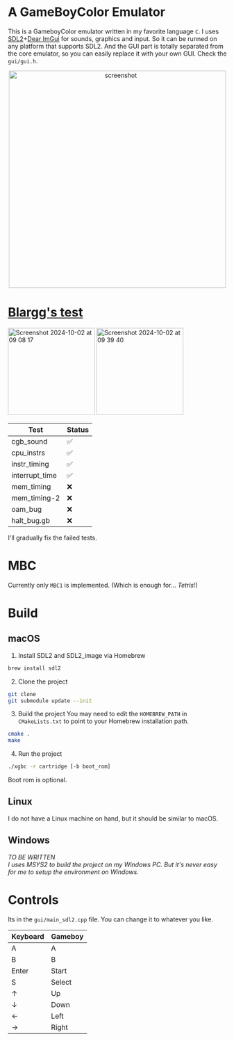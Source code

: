 
# A GameBoyColor Emulator
This is a GameboyColor emulator written in my favorite language `C`. I uses [SDL2](https://github.com/libsdl-org/SDL)+[Dear ImGui](https://github.com/ocornut/imgui) for 
sounds, graphics and input. So it can be runned on any platform that supports SDL2. And the GUI part is totally separated from the core emulator, so you can easily 
replace it with your own GUI. Check the `gui/gui.h`.

<div style="text-align: center;">
  <img src="https://github.com/user-attachments/assets/b1b2ed18-1986-4619-83d4-64be2433993b" alt="screenshot" width="500"/>
</div>

# [Blargg's test](https://github.com/retrio/gb-test-roms)
<img width="200" alt="Screenshot 2024-10-02 at 09 08 17" src="https://github.com/user-attachments/assets/f7c28897-8fc1-4c48-891f-bc9b9ea366eb">
<img width="200" alt="Screenshot 2024-10-02 at 09 39 40" src="https://github.com/user-attachments/assets/79b92658-bf6e-40ee-8cf3-5009f3f5a331">

| Test | Status |
|----------|----------|
| cgb_sound      | ✅   |
| cpu_instrs     | ✅     |
| instr_timing   | ✅     |
| interrupt_time | ✅   |
| mem_timing     | ❌     |
| mem_timing-2   | ❌     |
| oam_bug        | ❌     |
| halt_bug.gb    | ❌     |


I'll gradually fix the failed tests.

# MBC
Currently only `MBC1` is implemented. (Which is enough for... *Tetris*!)

# Build
## macOS
1. Install SDL2 and SDL2_image via Homebrew
```bash
brew install sdl2
```
2. Clone the project
```bash
git clone 
git submodule update --init
```
3. Build the project
You may need to edit the `HOMEBREW_PATH` in `CMakeLists.txt` to point to your Homebrew installation path.
```bash
cmake .
make
```
4. Run the project
```bash
./xgbc -r cartridge [-b boot_rom]
```
Boot rom is optional.

## Linux
I do not have a Linux machine on hand, but it should be similar to macOS.

## Windows
*TO BE WRITTEN*   
*I uses MSYS2 to build the project on my Windows PC. But it's never easy for me to setup the environment on Windows.*

# Controls
Its in the `gui/main_sdl2.cpp` file. You can change it to whatever you like.

| Keyboard | Gameboy |
|-----|--------|
| A   | A      |
| B   | B      |
| Enter | Start |
| S   | Select |
| ↑   | Up     |
| ↓   | Down   |
| ←   | Left   |
| →   | Right  |

